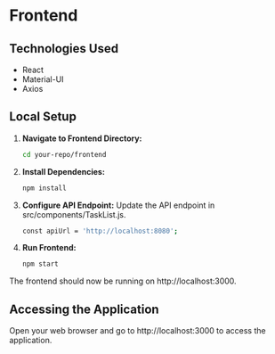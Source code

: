 # Frontend

## Technologies Used
- React
- Material-UI
- Axios

## Local Setup

1. **Navigate to Frontend Directory:**
   ```bash
   cd your-repo/frontend

2. **Install Dependencies:**
   ```bash
   npm install

3. **Configure API Endpoint:**
     Update the API endpoint in src/components/TaskList.js.
   ```bash
   const apiUrl = 'http://localhost:8080';

4. **Run Frontend:**
   ```bash
   npm start
  The frontend should now be running on http://localhost:3000.


## Accessing the Application
  Open your web browser and go to http://localhost:3000 to access the application.


